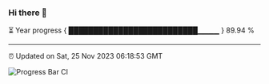 ### Hi there 👋

⏳ Year progress { ██████████████████████████▁▁▁▁ } 89.94 %

---

⏰ Updated on Sat, 25 Nov 2023 06:18:53 GMT

![Progress Bar CI](https://github.com/liununu/liununu/workflows/Progress%20Bar%20CI/badge.svg)
